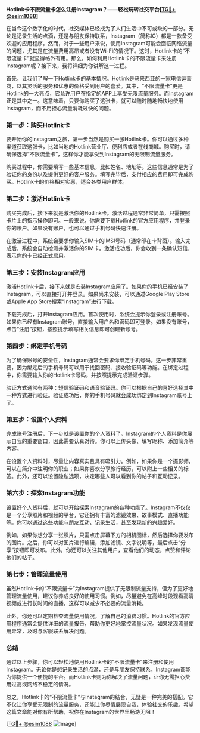 **Hotlink卡不限流量卡怎么注册Instagram？——轻松玩转社交平台[[TG💪+ @esim1088](https://t.me/s/esim1088)]**

在当今这个数字化的时代，社交媒体已经成为了人们生活中不可或缺的一部分。无论是记录生活的点滴，还是与朋友保持联系，Instagram（简称IG）都是一款备受欢迎的应用程序。然而，对于一些用户来说，使用Instagram可能会面临网络流量的问题，尤其是在流量费用高昂或者没有Wi-Fi的情况下。这时，Hotlink卡的“不限流量卡”就显得格外有用。那么，如何利用Hotlink卡的不限流量卡来注册Instagram呢？接下来，我将详细为你讲解这一过程。

首先，让我们了解一下Hotlink卡的基本情况。Hotlink是马来西亚的一家电信运营商，以其灵活的服务和优惠的价格受到用户的喜爱。其中，“不限流量卡”更是Hotlink的一大亮点，它允许用户在指定的APP上享受无限流量服务。而Instagram正是其中之一。这意味着，只要你购买了这张卡，就可以随时随地畅快地使用Instagram，而不用担心流量消耗过快的问题。

### 第一步：购买Hotlink卡

要开始你的Instagram之旅，第一步当然是购买一张Hotlink卡。你可以通过多种渠道获取这张卡，比如当地的Hotlink营业厅、便利店或者在线商城。购买时，请确保选择“不限流量卡”，这样你才能享受到Instagram的无限制流量服务。

购买过程中，你需要填写一些基本信息，比如姓名、地址等。这些信息通常是为了验证你的身份以及提供更好的客户服务。填写完毕后，支付相应的费用即可完成购买。Hotlink卡的价格相对实惠，适合各类用户群体。

### 第二步：激活Hotlink卡

购买完成后，接下来就是激活你的Hotlink卡。激活过程通常非常简单，只需按照卡片上的指示操作即可。一般来说，你需要下载Hotlink的官方应用程序，并登录你的账户。如果没有账户，也可以通过手机号码快速注册。

在激活过程中，系统会要求你输入SIM卡的IMSI号码（通常印在卡背面）。输入完成后，系统会自动检测并激活你的SIM卡。激活成功后，你会收到一条确认短信，表示你的卡已经正式启用。

### 第三步：安装Instagram应用

激活Hotlink卡后，接下来就是安装Instagram应用了。如果你的手机已经安装了Instagram，可以直接打开并登录。如果尚未安装，可以通过Google Play Store或Apple App Store搜索“Instagram”进行下载。

下载完成后，打开Instagram应用。首次使用时，系统会提示你登录或注册账号。如果你已经有Instagram账号，直接输入用户名和密码即可登录。如果没有账号，点击“注册”按钮，按照提示填写相关信息即可创建新账号。

### 第四步：绑定手机号码

为了确保账号的安全性，Instagram通常会要求你绑定手机号码。这一步非常重要，因为绑定后的手机号码可以用于找回密码、接收验证码等功能。在绑定过程中，你需要输入你的Hotlink卡号码，并按照提示完成验证步骤。

验证方式通常有两种：短信验证码和语音验证码。你可以根据自己的喜好选择其中一种方式进行验证。验证成功后，你的手机号码就会成功绑定到Instagram账号上了。

### 第五步：设置个人资料

完成账号注册后，下一步就是设置你的个人资料了。Instagram的个人资料是你展示自我的重要窗口，因此需要认真对待。你可以上传头像、填写昵称、添加简介等内容。

在设置个人资料时，尽量让内容真实且具有吸引力。例如，如果你是一个摄影师，可以在简介中注明你的职业；如果你喜欢分享旅行经历，可以附上一些相关的标签。此外，还可以设置隐私选项，决定哪些人可以看到你的帖子和互动记录。

### 第六步：探索Instagram功能

设置好个人资料后，就可以开始探索Instagram的各种功能了。Instagram不仅仅是一个分享照片和视频的平台，它还拥有丰富的滤镜效果、故事模式、直播功能等。你可以通过这些功能与朋友互动、记录生活，甚至发现新的兴趣爱好。

例如，如果你想分享一张照片，只需点击屏幕下方的相机图标，然后选择你要发布的图片。之后，你可以对图片进行编辑，添加滤镜、文字说明等，最后点击“分享”按钮即可发布。此外，你还可以关注其他用户，查看他们的动态，点赞和评论他们的帖子。

### 第七步：管理流量使用

虽然Hotlink卡的“不限流量卡”为Instagram提供了无限制流量支持，但为了更好地管理流量使用，建议你养成良好的使用习惯。例如，尽量避免在高峰时段观看高清视频或进行长时间的直播，这样可以减少不必要的流量消耗。

此外，你还可以定期检查流量使用情况，了解自己的消费习惯。Hotlink的官方应用程序通常会提供详细的流量报告，帮助你更好地掌控流量状况。如果发现流量使用异常，及时与客服联系解决问题。

### 总结

通过以上步骤，你可以轻松地使用Hotlink卡的“不限流量卡”来注册和使用Instagram。无论你是想记录生活的点滴，还是与朋友保持联系，Instagram都能为你提供一个便捷的平台。而Hotlink卡则为你解决了流量问题，让你无需担心费用过高或网络不稳定的情况。

总之，Hotlink卡的“不限流量卡”与Instagram的结合，无疑是一种完美的搭配。它不仅让你享受无限制的流量服务，还能让你尽情展现自我，体验社交的乐趣。希望这篇文章能对你有所帮助，祝你在Instagram的世界里畅游无阻！

[[TG💪+ @esim1088](https://t.me/s/esim1088) ![Image](https://i.postimg.cc/4NQfJmqS/Snipaste-2025-05-13-00-14-12.png)]
